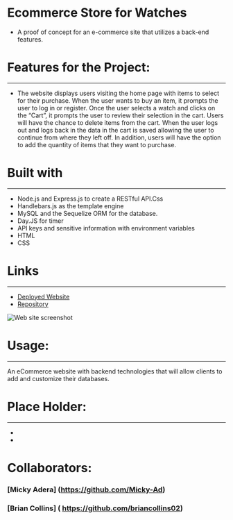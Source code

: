 # Ecommerce Store for Watches
  - A proof of concept for an e-commerce site that utilizes a back-end features. 

# Features for the Project:
-----------------------------------------------------------------------
- The website displays users visiting the home page with items to select for their   purchase. When the user wants to buy an item, it prompts the user to log in or register. Once the user selects a watch and clicks on the “Cart”, it prompts the user to review their selection in the cart. Users will have the chance to delete items from the cart.  When the user logs out and logs back in the data in the cart is saved allowing the user to continue from where they left off. In addition, users will have the option to add the quantity of items that they want to purchase.  
  
# Built with
-----------------------------------------------------------------------
- Node.js and Express.js to create a RESTful API.Css
- Handlebars.js as the template engine
- MySQL and the Sequelize ORM for the database.
- Day.JS for timer 
- API keys and sensitive information with environment variables
- HTML 
- CSS

# Links
-----------------------------------------------------------------------
- [Deployed Website]()
- [Repository]()

 ![Web site screenshot]()

# Usage:
-----------------------------------------------------------------------
An eCommerce website with backend technologies that will allow clients to add and customize their databases.

# Place Holder:
-----------------------------------------------------------------------
- [](https://)
- [](https://)

# Collaborators:
### [Micky Adera] (https://github.com/Micky-Ad)
### [Brian Collins] ( https://github.com/briancollins02)

